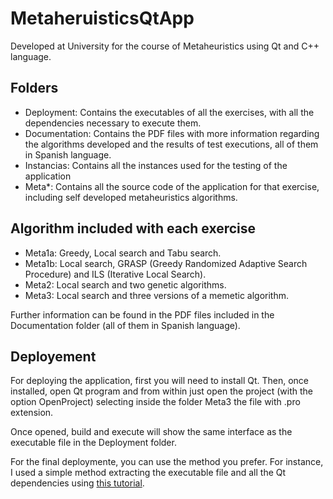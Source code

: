 # MetaheruisticsQtApp
Developed at University for the course of Metaheuristics using Qt and C++ language.

## Folders
* Deployment: Contains the executables of all the exercises, with all the dependencies necessary to execute them.
* Documentation: Contains the PDF files with more information regarding the algorithms developed and the results of test executions, all of them in Spanish language.
* Instancias: Contains all the instances used for the testing of the application
* Meta*: Contains all the source code of the application for that exercise, including self developed metaheuristics algorithms.

## Algorithm included with each exercise
* Meta1a: Greedy, Local search and Tabu search.
* Meta1b: Local search, GRASP (Greedy Randomized Adaptive Search Procedure) and ILS (Iterative Local Search).
* Meta2: Local search and two genetic algorithms.
* Meta3: Local search and three versions of a memetic algorithm.

Further information can be found in the PDF files included in the Documentation folder (all of them in Spanish language).

## Deployement
For deploying the application, first you will need to install Qt. Then, once installed, open Qt program and from within just open the project (with the option OpenProject) selecting inside the folder Meta3 the file with .pro extension.

Once opened, build and execute will show the same interface as the executable file in the Deployment folder.

For the final deploymente, you can use the method you prefer. For instance, I used a simple method extracting the executable file and all the Qt dependencies using [this tutorial](http://wiki.qt.io/Deploy_an_Application_on_Windows).

